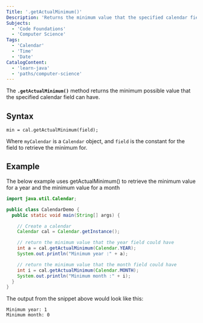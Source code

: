 ```yaml
---
Title: '.getActualMinimum()'
Description: 'Returns the minimum value that the specified calendar field could have based on the time value of the calendar.'
Subjects:
  - 'Code Foundations'
  - 'Computer Science'
Tags:
  - 'Calendar'
  - 'Time'
  - 'Date'
CatalogContent:
  - 'learn-java'
  - 'paths/computer-science'
---
```


The **`.getActualMinimum()`** method returns the minimum possible value that the specified calendar field can have.

## Syntax

```pseudo
min = cal.getActualMinimum(field);
```
Where `myCalendar` is a `Calendar` object, and `field` is the constant for the field to retrieve the minimum for.

## Example

The below example uses getActualMinimum() to retrieve the minimum value for a year and the minimum value for a month

```java
import java.util.Calendar;

public class CalendarDemo {
  public static void main(String[] args) {

    // Create a calendar
    Calendar cal = Calendar.getInstance();

    // return the minimum value that the year field could have
    int a = cal.getActualMinimum(Calendar.YEAR);
    System.out.println("Minimum year :" + a);

    // return the minimum value that the month field could have
    int i = cal.getActualMinimum(Calendar.MONTH);
    System.out.println("Minimum month :" + i);
  }
}
```

The output from the snippet above would look like this:

```shell
Minimum year: 1
Minimum month: 0
```

